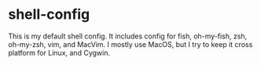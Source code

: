 shell-config
============

This is my default shell config. It includes config for fish, oh-my-fish, zsh, oh-my-zsh, vim, and MacVim.
I mostly use MacOS, but I try to keep it cross platform for Linux, and Cygwin.
